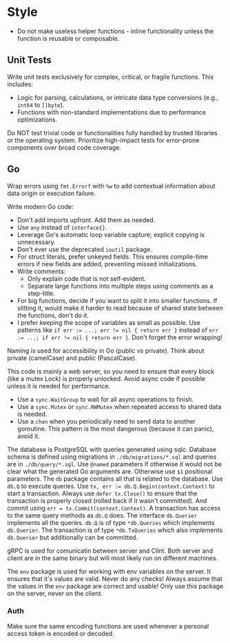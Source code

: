 # Style

- Do not make useless helper functions - inline functionality unless the function is reusable or composable.

## Unit Tests

Write unit tests exclusively for complex, critical, or fragile functions. This includes:
* Logic for parsing, calculations, or intricate data type conversions (e.g., `int64` to `[]byte`).
* Functions with non-standard implementations due to performance optimizations.

Do NOT test trivial code or functionalities fully handled by trusted libraries or the operating system. Prioritize high-impact tests for error-prone components over broad code coverage.

## Go

Wrap errors using `fmt.Errorf` with `%w` to add contextual information about data origin or execution failure.

Write modern Go code:
* Don't add imports upfront. Add them as needed.
* Use `any` instead of `interface{}`.
* Leverage Go's automatic loop variable capture; explicit copying is unnecessary.
* Don't ever use the deprecated `ioutil` package.
* For struct literals, prefer unkeyed fields. This ensures compile-time errors if new fields are added, preventing missed initializations.
* Write comments:
  - Only explain code that is not self-evident.
  - Separate large functions into multiple steps using comments as a step-title.
* For big functions, decide if you want to split it into smaller functions. If slitting it, would make it harder to read because of shared state between the functions, don't do it.
* I prefer keeping the scope of variables as small as possible. Use patterns like `if err := ...; err != nil { return err }` instead of `err := ...; if err != nil { return err }`. Don't forget the error wrapping!

Naming is used for accessibility in Go (public vs private). Think about private (camelCase) and public (PascalCase).

This code is mainly a web server, so you need to ensure that every block (like a mutex Lock) is properly unlocked. Avoid async code if possible unless it is needed for performance.
- Use a `sync.WaitGroup` to wait for all async operations to finish.
- Use a `sync.Mutex` or `sync.RWMutex` when repeated access to shared data is needed.
- Use a `chan` when you periodically need to send data to another goroutine. This pattern is the most dangerous (because it can panic), avoid it.

The database is PostgreSQL with queries generated using sqlc.
Database schema is defined using migrations in `./db/migrations/*.sql` and queries are in `./db/query/*.sql`.
Use `@named` parameters if otherwise it would not be clear what the generated Go arguments are. Otherwise use `$1` positional parameters.
The `db` package contains all that is related to the database. Use `db.Q` to execute queries.
Use `tx, err := db.Q.Begin(context.Context)` to start a transaction. Always use `defer tx.Close()` to ensure that the transaction is properly closed (rolled back if it wasn't committed). And commit using `err = tx.Commit(context.Context)`. A transaction has access to the same query methods as `db.Q` does.
The interface `db.Querier` implements all the queries. `db.Q` is of type `*db.Queries` which implements `db.Querier`. The transaction is of type `*db.TxQueries` which also implements `db.Querier` but additionally can be committed.

gRPC is used for comunicatin between server and Clint. Both server and client are in the same binary but will most likely run on different machines.

The `env` package is used for working with env variables on the server. It ensures that it's values are valid. Never do any checks! Always assume that the values in the `env` package are correct and usable! Only use this package on the server, never on the client.

### Auth

Make sure the same encoding functions are used whenever a personal access token is encoded or decoded.
